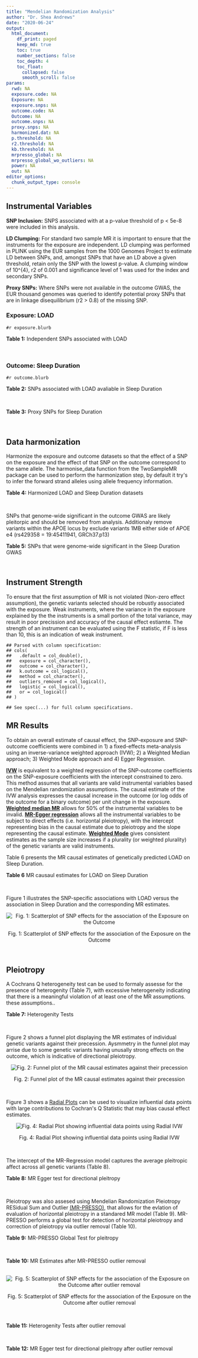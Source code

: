 ```yaml
---
title: "Mendelian Randomization Analysis"
author: "Dr. Shea Andrews"
date: "2020-06-24"
output:
  html_document:
    df_print: paged
    keep_md: true
    toc: true
    number_sections: false
    toc_depth: 4
    toc_float:
      collapsed: false
      smooth_scroll: false
params:
  rwd: NA
  exposure.code: NA
  Exposure: NA
  exposure.snps: NA
  outcome.code: NA
  Outcome: NA
  outcome.snps: NA
  proxy.snps: NA
  harmonized.dat: NA
  p.threshold: NA
  r2.threshold: NA
  kb.threshold: NA
  mrpresso_global: NA
  mrpresso_global_wo_outliers: NA
  power: NA
  out: NA
editor_options:
  chunk_output_type: console
---
```







## Instrumental Variables
**SNP Inclusion:** SNPS associated with at a p-value threshold of p < 5e-8 were included in this analysis.
<br>

**LD Clumping:** For standard two sample MR it is important to ensure that the instruments for the exposure are independent. LD clumping was performed in PLINK using the EUR samples from the 1000 Genomes Project to estimate LD between SNPs, and, amongst SNPs that have an LD above a given threshold, retain only the SNP with the lowest p-value. A clumping window of 10^{4}, r2 of 0.001 and significance level of 1 was used for the index and secondary SNPs.
<br>

**Proxy SNPs:** Where SNPs were not available in the outcome GWAS, the EUR thousand genomes was queried to identify potential proxy SNPs that are in linkage disequilibrium (r2 > 0.8) of the missing SNP.
<br>

### Exposure: LOAD
`#r exposure.blurb`
<br>

**Table 1:** Independent SNPs associated with LOAD
<div data-pagedtable="false">
  <script data-pagedtable-source type="application/json">
{"columns":[{"label":["SNP"],"name":[1],"type":["chr"],"align":["left"]},{"label":["CHROM"],"name":[2],"type":["dbl"],"align":["right"]},{"label":["POS"],"name":[3],"type":["dbl"],"align":["right"]},{"label":["REF"],"name":[4],"type":["chr"],"align":["left"]},{"label":["ALT"],"name":[5],"type":["chr"],"align":["left"]},{"label":["AF"],"name":[6],"type":["dbl"],"align":["right"]},{"label":["BETA"],"name":[7],"type":["dbl"],"align":["right"]},{"label":["SE"],"name":[8],"type":["dbl"],"align":["right"]},{"label":["Z"],"name":[9],"type":["dbl"],"align":["right"]},{"label":["P"],"name":[10],"type":["dbl"],"align":["right"]},{"label":["N"],"name":[11],"type":["dbl"],"align":["right"]},{"label":["TRAIT"],"name":[12],"type":["chr"],"align":["left"]}],"data":[{"1":"rs679515","2":"1","3":"207750568","4":"T","5":"C","6":"0.8126","7":"-0.1508","8":"0.0183","9":"-8.240440","10":"1.555000e-16","11":"63926","12":"LOAD"},{"1":"rs6733839","2":"2","3":"127892810","4":"C","5":"T","6":"0.4067","7":"0.1693","8":"0.0154","9":"10.993506","10":"4.022000e-28","11":"63926","12":"LOAD"},{"1":"rs34665982","2":"6","3":"32560306","4":"T","5":"C","6":"0.5213","7":"-0.0967","8":"0.0166","9":"-5.825300","10":"5.798000e-09","11":"63926","12":"LOAD"},{"1":"rs114812713","2":"6","3":"41034000","4":"G","5":"C","6":"0.0301","7":"0.2980","8":"0.0431","9":"6.914153","10":"4.467000e-12","11":"63926","12":"LOAD"},{"1":"rs1385742","2":"6","3":"47595155","4":"A","5":"T","6":"0.6344","7":"-0.0876","8":"0.0157","9":"-5.579620","10":"2.232000e-08","11":"63926","12":"LOAD"},{"1":"rs11767557","2":"7","3":"143109139","4":"T","5":"C","6":"0.1968","7":"-0.1028","8":"0.0182","9":"-5.648350","10":"1.561000e-08","11":"63926","12":"LOAD"},{"1":"rs73223431","2":"8","3":"27219987","4":"C","5":"T","6":"0.3669","7":"0.0936","8":"0.0153","9":"6.117647","10":"8.342000e-10","11":"63926","12":"LOAD"},{"1":"rs867230","2":"8","3":"27468503","4":"C","5":"A","6":"0.6029","7":"0.1333","8":"0.0158","9":"8.436709","10":"3.492000e-17","11":"63926","12":"LOAD"},{"1":"rs12416487","2":"10","3":"11721057","4":"A","5":"T","6":"0.6519","7":"0.0850","8":"0.0154","9":"5.519480","10":"3.417000e-08","11":"63926","12":"LOAD"},{"1":"rs3740688","2":"11","3":"47380340","4":"G","5":"T","6":"0.5524","7":"0.0935","8":"0.0144","9":"6.493056","10":"9.702000e-11","11":"63926","12":"LOAD"},{"1":"rs1582763","2":"11","3":"60021948","4":"G","5":"A","6":"0.3729","7":"-0.1232","8":"0.0149","9":"-8.268456","10":"1.186000e-16","11":"63926","12":"LOAD"},{"1":"rs3851179","2":"11","3":"85868640","4":"T","5":"C","6":"0.6410","7":"0.1198","8":"0.0148","9":"8.094590","10":"5.809000e-16","11":"63926","12":"LOAD"},{"1":"rs11218343","2":"11","3":"121435587","4":"T","5":"C","6":"0.0401","7":"-0.2053","8":"0.0369","9":"-5.563690","10":"2.633000e-08","11":"63926","12":"LOAD"},{"1":"rs12590654","2":"14","3":"92938855","4":"G","5":"A","6":"0.3353","7":"-0.0906","8":"0.0157","9":"-5.770701","10":"8.729000e-09","11":"63926","12":"LOAD"},{"1":"rs12151021","2":"19","3":"1050874","4":"A","5":"G","6":"0.6753","7":"-0.1071","8":"0.0169","9":"-6.337280","10":"2.562000e-10","11":"63926","12":"LOAD"},{"1":"rs111358663","2":"19","3":"45196958","4":"T","5":"A","6":"0.0111","7":"-0.5369","8":"0.0795","9":"-6.753459","10":"1.436000e-11","11":"63926","12":"LOAD"},{"1":"rs4803765","2":"19","3":"45358448","4":"C","5":"T","6":"0.0243","7":"0.7165","8":"0.0610","9":"11.745902","10":"7.131000e-32","11":"63926","12":"LOAD"},{"1":"rs12972156","2":"19","3":"45387459","4":"C","5":"G","6":"0.2027","7":"0.9653","8":"0.0189","9":"51.074100","10":"2.225074e-308","11":"63926","12":"LOAD"},{"1":"rs117310449","2":"19","3":"45393516","4":"C","5":"T","6":"0.0130","7":"0.9879","8":"0.0691","9":"14.296671","10":"2.275000e-46","11":"63926","12":"LOAD"},{"1":"rs73033507","2":"19","3":"45431403","4":"C","5":"T","6":"0.0239","7":"-0.3620","8":"0.0657","9":"-5.509893","10":"3.646000e-08","11":"63926","12":"LOAD"},{"1":"rs114533385","2":"19","3":"45436753","4":"C","5":"T","6":"0.0210","7":"0.8281","8":"0.0661","9":"12.527988","10":"5.434000e-36","11":"63926","12":"LOAD"},{"1":"rs139995984","2":"19","3":"45574482","4":"G","5":"C","6":"0.0155","7":"-0.5343","8":"0.0879","9":"-6.078498","10":"1.192000e-09","11":"63926","12":"LOAD"}],"options":{"columns":{"min":{},"max":[10]},"rows":{"min":[10],"max":[10]},"pages":{}}}
  </script>
</div>
<br>

### Outcome: Sleep Duration
`#r outcome.blurb`
<br>

**Table 2:** SNPs associated with LOAD avaliable in Sleep Duration
<div data-pagedtable="false">
  <script data-pagedtable-source type="application/json">
{"columns":[{"label":["SNP"],"name":[1],"type":["chr"],"align":["left"]},{"label":["CHROM"],"name":[2],"type":["dbl"],"align":["right"]},{"label":["POS"],"name":[3],"type":["dbl"],"align":["right"]},{"label":["REF"],"name":[4],"type":["chr"],"align":["left"]},{"label":["ALT"],"name":[5],"type":["chr"],"align":["left"]},{"label":["AF"],"name":[6],"type":["dbl"],"align":["right"]},{"label":["BETA"],"name":[7],"type":["dbl"],"align":["right"]},{"label":["SE"],"name":[8],"type":["dbl"],"align":["right"]},{"label":["Z"],"name":[9],"type":["dbl"],"align":["right"]},{"label":["P"],"name":[10],"type":["dbl"],"align":["right"]},{"label":["N"],"name":[11],"type":["dbl"],"align":["right"]},{"label":["TRAIT"],"name":[12],"type":["chr"],"align":["left"]}],"data":[{"1":"rs679515","2":"1","3":"207750568","4":"T","5":"C","6":"0.822523","7":"6.44678e-04","8":"0.00296092","9":"0.21772900","10":"0.850","11":"446118","12":"Sleep_Duration"},{"1":"rs6733839","2":"2","3":"127892810","4":"C","5":"T","6":"0.391123","7":"4.65119e-04","8":"0.00235465","9":"0.19753200","10":"0.850","11":"446118","12":"Sleep_Duration"},{"1":"rs34665982","2":"NA","3":"NA","4":"NA","5":"NA","6":"NA","7":"NA","8":"NA","9":"NA","10":"NA","11":"NA","12":"NA"},{"1":"rs114812713","2":"6","3":"41034000","4":"G","5":"C","6":"0.026599","7":"-8.21225e-03","8":"0.00715508","9":"-1.14775000","10":"0.280","11":"446118","12":"Sleep_Duration"},{"1":"rs1385742","2":"6","3":"47595155","4":"A","5":"T","6":"0.646697","7":"-4.28237e-04","8":"0.00239147","9":"-0.17906900","10":"0.840","11":"446118","12":"Sleep_Duration"},{"1":"rs11767557","2":"7","3":"143109139","4":"T","5":"C","6":"0.213885","7":"-2.41499e-03","8":"0.00275666","9":"-0.87605700","10":"0.360","11":"446118","12":"Sleep_Duration"},{"1":"rs73223431","2":"8","3":"27219987","4":"C","5":"T","6":"0.366336","7":"5.67286e-04","8":"0.00235048","9":"0.24134900","10":"0.810","11":"446118","12":"Sleep_Duration"},{"1":"rs867230","2":"8","3":"27468503","4":"C","5":"A","6":"0.586988","7":"-3.44624e-03","8":"0.00231689","9":"-1.48744000","10":"0.130","11":"446118","12":"Sleep_Duration"},{"1":"rs12416487","2":"10","3":"11721057","4":"A","5":"T","6":"0.656675","7":"3.28410e-03","8":"0.00238698","9":"1.37584000","10":"0.190","11":"446118","12":"Sleep_Duration"},{"1":"rs3740688","2":"11","3":"47380340","4":"G","5":"T","6":"0.544922","7":"-7.16963e-03","8":"0.00227518","9":"-3.15124000","10":"0.002","11":"446118","12":"Sleep_Duration"},{"1":"rs1582763","2":"11","3":"60021948","4":"G","5":"A","6":"0.379972","7":"-3.75152e-03","8":"0.00233407","9":"-1.60729000","10":"0.110","11":"446118","12":"Sleep_Duration"},{"1":"rs3851179","2":"11","3":"85868640","4":"T","5":"C","6":"0.628731","7":"-2.28308e-05","8":"0.00233932","9":"-0.00975959","10":"1.000","11":"446118","12":"Sleep_Duration"},{"1":"rs11218343","2":"11","3":"121435587","4":"T","5":"C","6":"0.037123","7":"-1.53337e-03","8":"0.00599394","9":"-0.25582000","10":"0.810","11":"446118","12":"Sleep_Duration"},{"1":"rs12590654","2":"14","3":"92938855","4":"G","5":"A","6":"0.339722","7":"-1.67888e-03","8":"0.00240569","9":"-0.69787900","10":"0.460","11":"446118","12":"Sleep_Duration"},{"1":"rs12151021","2":"19","3":"1050874","4":"A","5":"G","6":"0.674127","7":"1.72903e-03","8":"0.00242689","9":"0.71244700","10":"0.480","11":"446118","12":"Sleep_Duration"},{"1":"rs111358663","2":"19","3":"45196958","4":"T","5":"A","6":"0.015743","7":"1.04975e-03","8":"0.00924700","9":"0.11352300","10":"0.890","11":"446118","12":"Sleep_Duration"},{"1":"rs4803765","2":"NA","3":"NA","4":"NA","5":"NA","6":"NA","7":"NA","8":"NA","9":"NA","10":"NA","11":"NA","12":"NA"},{"1":"rs12972156","2":"19","3":"45387459","4":"C","5":"G","6":"0.148558","7":"-6.63823e-03","8":"0.00320644","9":"-2.07028000","10":"0.041","11":"446118","12":"Sleep_Duration"},{"1":"rs117310449","2":"19","3":"45393516","4":"C","5":"T","6":"0.012053","7":"-2.27098e-02","8":"0.01043380","9":"-2.17656000","10":"0.023","11":"446118","12":"Sleep_Duration"},{"1":"rs73033507","2":"19","3":"45431403","4":"C","5":"T","6":"0.038409","7":"9.88026e-04","8":"0.00598982","9":"0.16495100","10":"0.870","11":"446118","12":"Sleep_Duration"},{"1":"rs114533385","2":"19","3":"45436753","4":"C","5":"T","6":"0.011167","7":"1.34796e-03","8":"0.01110270","9":"0.12140800","10":"0.940","11":"446118","12":"Sleep_Duration"},{"1":"rs139995984","2":"19","3":"45574482","4":"G","5":"C","6":"0.013363","7":"3.24809e-03","8":"0.01104900","9":"0.29397100","10":"0.760","11":"446118","12":"Sleep_Duration"}],"options":{"columns":{"min":{},"max":[10]},"rows":{"min":[10],"max":[10]},"pages":{}}}
  </script>
</div>
<br>

**Table 3:** Proxy SNPs for Sleep Duration
<div data-pagedtable="false">
  <script data-pagedtable-source type="application/json">
{"columns":[{"label":["proxy.outcome"],"name":[1],"type":["lgl"],"align":["right"]},{"label":["target_snp"],"name":[2],"type":["chr"],"align":["left"]},{"label":["proxy_snp"],"name":[3],"type":["lgl"],"align":["right"]},{"label":["ld.r2"],"name":[4],"type":["lgl"],"align":["right"]},{"label":["Dprime"],"name":[5],"type":["lgl"],"align":["right"]},{"label":["ref.proxy"],"name":[6],"type":["lgl"],"align":["right"]},{"label":["alt.proxy"],"name":[7],"type":["lgl"],"align":["right"]},{"label":["CHROM"],"name":[8],"type":["lgl"],"align":["right"]},{"label":["POS"],"name":[9],"type":["lgl"],"align":["right"]},{"label":["ALT.proxy"],"name":[10],"type":["lgl"],"align":["right"]},{"label":["REF.proxy"],"name":[11],"type":["lgl"],"align":["right"]},{"label":["AF"],"name":[12],"type":["lgl"],"align":["right"]},{"label":["BETA"],"name":[13],"type":["lgl"],"align":["right"]},{"label":["SE"],"name":[14],"type":["lgl"],"align":["right"]},{"label":["P"],"name":[15],"type":["lgl"],"align":["right"]},{"label":["N"],"name":[16],"type":["lgl"],"align":["right"]},{"label":["ref"],"name":[17],"type":["lgl"],"align":["right"]},{"label":["alt"],"name":[18],"type":["lgl"],"align":["right"]},{"label":["ALT"],"name":[19],"type":["lgl"],"align":["right"]},{"label":["REF"],"name":[20],"type":["lgl"],"align":["right"]},{"label":["PHASE"],"name":[21],"type":["lgl"],"align":["right"]}],"data":[{"1":"NA","2":"rs34665982","3":"NA","4":"NA","5":"NA","6":"NA","7":"NA","8":"NA","9":"NA","10":"NA","11":"NA","12":"NA","13":"NA","14":"NA","15":"NA","16":"NA","17":"NA","18":"NA","19":"NA","20":"NA","21":"NA"},{"1":"NA","2":"rs4803765","3":"NA","4":"NA","5":"NA","6":"NA","7":"NA","8":"NA","9":"NA","10":"NA","11":"NA","12":"NA","13":"NA","14":"NA","15":"NA","16":"NA","17":"NA","18":"NA","19":"NA","20":"NA","21":"NA"}],"options":{"columns":{"min":{},"max":[10]},"rows":{"min":[10],"max":[10]},"pages":{}}}
  </script>
</div>
<br>

## Data harmonization
Harmonize the exposure and outcome datasets so that the effect of a SNP on the exposure and the effect of that SNP on the outcome correspond to the same allele. The harmonise_data function from the TwoSampleMR package can be used to perform the harmonization step, by default it try's to infer the forward strand alleles using allele frequency information.
<br>

**Table 4:** Harmonized LOAD and Sleep Duration datasets
<div data-pagedtable="false">
  <script data-pagedtable-source type="application/json">
{"columns":[{"label":["SNP"],"name":[1],"type":["chr"],"align":["left"]},{"label":["effect_allele.exposure"],"name":[2],"type":["chr"],"align":["left"]},{"label":["other_allele.exposure"],"name":[3],"type":["chr"],"align":["left"]},{"label":["effect_allele.outcome"],"name":[4],"type":["chr"],"align":["left"]},{"label":["other_allele.outcome"],"name":[5],"type":["chr"],"align":["left"]},{"label":["beta.exposure"],"name":[6],"type":["dbl"],"align":["right"]},{"label":["beta.outcome"],"name":[7],"type":["dbl"],"align":["right"]},{"label":["eaf.exposure"],"name":[8],"type":["dbl"],"align":["right"]},{"label":["eaf.outcome"],"name":[9],"type":["dbl"],"align":["right"]},{"label":["remove"],"name":[10],"type":["lgl"],"align":["right"]},{"label":["palindromic"],"name":[11],"type":["lgl"],"align":["right"]},{"label":["ambiguous"],"name":[12],"type":["lgl"],"align":["right"]},{"label":["id.outcome"],"name":[13],"type":["chr"],"align":["left"]},{"label":["chr.outcome"],"name":[14],"type":["dbl"],"align":["right"]},{"label":["pos.outcome"],"name":[15],"type":["dbl"],"align":["right"]},{"label":["se.outcome"],"name":[16],"type":["dbl"],"align":["right"]},{"label":["z.outcome"],"name":[17],"type":["dbl"],"align":["right"]},{"label":["pval.outcome"],"name":[18],"type":["dbl"],"align":["right"]},{"label":["samplesize.outcome"],"name":[19],"type":["dbl"],"align":["right"]},{"label":["outcome"],"name":[20],"type":["chr"],"align":["left"]},{"label":["mr_keep.outcome"],"name":[21],"type":["lgl"],"align":["right"]},{"label":["pval_origin.outcome"],"name":[22],"type":["chr"],"align":["left"]},{"label":["chr.exposure"],"name":[23],"type":["dbl"],"align":["right"]},{"label":["pos.exposure"],"name":[24],"type":["dbl"],"align":["right"]},{"label":["se.exposure"],"name":[25],"type":["dbl"],"align":["right"]},{"label":["z.exposure"],"name":[26],"type":["dbl"],"align":["right"]},{"label":["pval.exposure"],"name":[27],"type":["dbl"],"align":["right"]},{"label":["samplesize.exposure"],"name":[28],"type":["dbl"],"align":["right"]},{"label":["exposure"],"name":[29],"type":["chr"],"align":["left"]},{"label":["mr_keep.exposure"],"name":[30],"type":["lgl"],"align":["right"]},{"label":["pval_origin.exposure"],"name":[31],"type":["chr"],"align":["left"]},{"label":["id.exposure"],"name":[32],"type":["chr"],"align":["left"]},{"label":["action"],"name":[33],"type":["dbl"],"align":["right"]},{"label":["mr_keep"],"name":[34],"type":["lgl"],"align":["right"]},{"label":["pleitropy_keep"],"name":[35],"type":["lgl"],"align":["right"]},{"label":["pt"],"name":[36],"type":["dbl"],"align":["right"]},{"label":["mrpresso_RSSobs"],"name":[37],"type":["lgl"],"align":["right"]},{"label":["mrpresso_pval"],"name":[38],"type":["lgl"],"align":["right"]},{"label":["mrpresso_keep"],"name":[39],"type":["lgl"],"align":["right"]}],"data":[{"1":"rs111358663","2":"A","3":"T","4":"A","5":"T","6":"-0.5369","7":"1.04975e-03","8":"0.0111","9":"0.015743","10":"FALSE","11":"TRUE","12":"FALSE","13":"5CugoA","14":"19","15":"45196958","16":"0.00924700","17":"0.11352300","18":"0.890","19":"446118","20":"Dashti2019slepdur","21":"TRUE","22":"reported","23":"19","24":"45196958","25":"0.0795","26":"-6.753459","27":"1.436e-11","28":"63926","29":"Kunkle2019load","30":"TRUE","31":"reported","32":"SQ3yUM","33":"2","34":"TRUE","35":"FALSE","36":"5e-08","37":"NA","38":"NA","39":"TRUE"},{"1":"rs11218343","2":"C","3":"T","4":"C","5":"T","6":"-0.2053","7":"-1.53337e-03","8":"0.0401","9":"0.037123","10":"FALSE","11":"FALSE","12":"FALSE","13":"5CugoA","14":"11","15":"121435587","16":"0.00599394","17":"-0.25582000","18":"0.810","19":"446118","20":"Dashti2019slepdur","21":"TRUE","22":"reported","23":"11","24":"121435587","25":"0.0369","26":"-5.563690","27":"2.633e-08","28":"63926","29":"Kunkle2019load","30":"TRUE","31":"reported","32":"SQ3yUM","33":"2","34":"TRUE","35":"TRUE","36":"5e-08","37":"NA","38":"NA","39":"TRUE"},{"1":"rs114533385","2":"T","3":"C","4":"T","5":"C","6":"0.8281","7":"1.34796e-03","8":"0.0210","9":"0.011167","10":"FALSE","11":"FALSE","12":"FALSE","13":"5CugoA","14":"19","15":"45436753","16":"0.01110270","17":"0.12140800","18":"0.940","19":"446118","20":"Dashti2019slepdur","21":"TRUE","22":"reported","23":"19","24":"45436753","25":"0.0661","26":"12.527988","27":"5.434e-36","28":"63926","29":"Kunkle2019load","30":"TRUE","31":"reported","32":"SQ3yUM","33":"2","34":"TRUE","35":"FALSE","36":"5e-08","37":"NA","38":"NA","39":"TRUE"},{"1":"rs114812713","2":"C","3":"G","4":"C","5":"G","6":"0.2980","7":"-8.21225e-03","8":"0.0301","9":"0.026599","10":"FALSE","11":"TRUE","12":"FALSE","13":"5CugoA","14":"6","15":"41034000","16":"0.00715508","17":"-1.14775000","18":"0.280","19":"446118","20":"Dashti2019slepdur","21":"TRUE","22":"reported","23":"6","24":"41034000","25":"0.0431","26":"6.914153","27":"4.467e-12","28":"63926","29":"Kunkle2019load","30":"TRUE","31":"reported","32":"SQ3yUM","33":"2","34":"TRUE","35":"TRUE","36":"5e-08","37":"NA","38":"NA","39":"TRUE"},{"1":"rs117310449","2":"T","3":"C","4":"T","5":"C","6":"0.9879","7":"-2.27098e-02","8":"0.0130","9":"0.012053","10":"FALSE","11":"FALSE","12":"FALSE","13":"5CugoA","14":"19","15":"45393516","16":"0.01043380","17":"-2.17656000","18":"0.023","19":"446118","20":"Dashti2019slepdur","21":"TRUE","22":"reported","23":"19","24":"45393516","25":"0.0691","26":"14.296671","27":"2.275e-46","28":"63926","29":"Kunkle2019load","30":"TRUE","31":"reported","32":"SQ3yUM","33":"2","34":"TRUE","35":"FALSE","36":"5e-08","37":"NA","38":"NA","39":"TRUE"},{"1":"rs11767557","2":"C","3":"T","4":"C","5":"T","6":"-0.1028","7":"-2.41499e-03","8":"0.1968","9":"0.213885","10":"FALSE","11":"FALSE","12":"FALSE","13":"5CugoA","14":"7","15":"143109139","16":"0.00275666","17":"-0.87605700","18":"0.360","19":"446118","20":"Dashti2019slepdur","21":"TRUE","22":"reported","23":"7","24":"143109139","25":"0.0182","26":"-5.648350","27":"1.561e-08","28":"63926","29":"Kunkle2019load","30":"TRUE","31":"reported","32":"SQ3yUM","33":"2","34":"TRUE","35":"TRUE","36":"5e-08","37":"NA","38":"NA","39":"TRUE"},{"1":"rs12151021","2":"G","3":"A","4":"G","5":"A","6":"-0.1071","7":"1.72903e-03","8":"0.6753","9":"0.674127","10":"FALSE","11":"FALSE","12":"FALSE","13":"5CugoA","14":"19","15":"1050874","16":"0.00242689","17":"0.71244700","18":"0.480","19":"446118","20":"Dashti2019slepdur","21":"TRUE","22":"reported","23":"19","24":"1050874","25":"0.0169","26":"-6.337280","27":"2.562e-10","28":"63926","29":"Kunkle2019load","30":"TRUE","31":"reported","32":"SQ3yUM","33":"2","34":"TRUE","35":"TRUE","36":"5e-08","37":"NA","38":"NA","39":"TRUE"},{"1":"rs12416487","2":"T","3":"A","4":"T","5":"A","6":"0.0850","7":"3.28410e-03","8":"0.6519","9":"0.656675","10":"FALSE","11":"TRUE","12":"FALSE","13":"5CugoA","14":"10","15":"11721057","16":"0.00238698","17":"1.37584000","18":"0.190","19":"446118","20":"Dashti2019slepdur","21":"TRUE","22":"reported","23":"10","24":"11721057","25":"0.0154","26":"5.519480","27":"3.417e-08","28":"63926","29":"Kunkle2019load","30":"TRUE","31":"reported","32":"SQ3yUM","33":"2","34":"TRUE","35":"TRUE","36":"5e-08","37":"NA","38":"NA","39":"TRUE"},{"1":"rs12590654","2":"A","3":"G","4":"A","5":"G","6":"-0.0906","7":"-1.67888e-03","8":"0.3353","9":"0.339722","10":"FALSE","11":"FALSE","12":"FALSE","13":"5CugoA","14":"14","15":"92938855","16":"0.00240569","17":"-0.69787900","18":"0.460","19":"446118","20":"Dashti2019slepdur","21":"TRUE","22":"reported","23":"14","24":"92938855","25":"0.0157","26":"-5.770701","27":"8.729e-09","28":"63926","29":"Kunkle2019load","30":"TRUE","31":"reported","32":"SQ3yUM","33":"2","34":"TRUE","35":"TRUE","36":"5e-08","37":"NA","38":"NA","39":"TRUE"},{"1":"rs12972156","2":"G","3":"C","4":"G","5":"C","6":"0.9653","7":"-6.63823e-03","8":"0.2027","9":"0.148558","10":"FALSE","11":"TRUE","12":"FALSE","13":"5CugoA","14":"19","15":"45387459","16":"0.00320644","17":"-2.07028000","18":"0.041","19":"446118","20":"Dashti2019slepdur","21":"TRUE","22":"reported","23":"19","24":"45387459","25":"0.0189","26":"51.074100","27":"1.000e-200","28":"63926","29":"Kunkle2019load","30":"TRUE","31":"reported","32":"SQ3yUM","33":"2","34":"TRUE","35":"FALSE","36":"5e-08","37":"NA","38":"NA","39":"TRUE"},{"1":"rs1385742","2":"T","3":"A","4":"T","5":"A","6":"-0.0876","7":"-4.28237e-04","8":"0.6344","9":"0.646697","10":"FALSE","11":"TRUE","12":"FALSE","13":"5CugoA","14":"6","15":"47595155","16":"0.00239147","17":"-0.17906900","18":"0.840","19":"446118","20":"Dashti2019slepdur","21":"TRUE","22":"reported","23":"6","24":"47595155","25":"0.0157","26":"-5.579620","27":"2.232e-08","28":"63926","29":"Kunkle2019load","30":"TRUE","31":"reported","32":"SQ3yUM","33":"2","34":"TRUE","35":"TRUE","36":"5e-08","37":"NA","38":"NA","39":"TRUE"},{"1":"rs139995984","2":"C","3":"G","4":"C","5":"G","6":"-0.5343","7":"3.24809e-03","8":"0.0155","9":"0.013363","10":"FALSE","11":"TRUE","12":"FALSE","13":"5CugoA","14":"19","15":"45574482","16":"0.01104900","17":"0.29397100","18":"0.760","19":"446118","20":"Dashti2019slepdur","21":"TRUE","22":"reported","23":"19","24":"45574482","25":"0.0879","26":"-6.078498","27":"1.192e-09","28":"63926","29":"Kunkle2019load","30":"TRUE","31":"reported","32":"SQ3yUM","33":"2","34":"TRUE","35":"FALSE","36":"5e-08","37":"NA","38":"NA","39":"TRUE"},{"1":"rs1582763","2":"A","3":"G","4":"A","5":"G","6":"-0.1232","7":"-3.75152e-03","8":"0.3729","9":"0.379972","10":"FALSE","11":"FALSE","12":"FALSE","13":"5CugoA","14":"11","15":"60021948","16":"0.00233407","17":"-1.60729000","18":"0.110","19":"446118","20":"Dashti2019slepdur","21":"TRUE","22":"reported","23":"11","24":"60021948","25":"0.0149","26":"-8.268456","27":"1.186e-16","28":"63926","29":"Kunkle2019load","30":"TRUE","31":"reported","32":"SQ3yUM","33":"2","34":"TRUE","35":"TRUE","36":"5e-08","37":"NA","38":"NA","39":"TRUE"},{"1":"rs3740688","2":"T","3":"G","4":"T","5":"G","6":"0.0935","7":"-7.16963e-03","8":"0.5524","9":"0.544922","10":"FALSE","11":"FALSE","12":"FALSE","13":"5CugoA","14":"11","15":"47380340","16":"0.00227518","17":"-3.15124000","18":"0.002","19":"446118","20":"Dashti2019slepdur","21":"TRUE","22":"reported","23":"11","24":"47380340","25":"0.0144","26":"6.493056","27":"9.702e-11","28":"63926","29":"Kunkle2019load","30":"TRUE","31":"reported","32":"SQ3yUM","33":"2","34":"TRUE","35":"TRUE","36":"5e-08","37":"NA","38":"NA","39":"TRUE"},{"1":"rs3851179","2":"C","3":"T","4":"C","5":"T","6":"0.1198","7":"-2.28308e-05","8":"0.6410","9":"0.628731","10":"FALSE","11":"FALSE","12":"FALSE","13":"5CugoA","14":"11","15":"85868640","16":"0.00233932","17":"-0.00975959","18":"1.000","19":"446118","20":"Dashti2019slepdur","21":"TRUE","22":"reported","23":"11","24":"85868640","25":"0.0148","26":"8.094590","27":"5.809e-16","28":"63926","29":"Kunkle2019load","30":"TRUE","31":"reported","32":"SQ3yUM","33":"2","34":"TRUE","35":"TRUE","36":"5e-08","37":"NA","38":"NA","39":"TRUE"},{"1":"rs6733839","2":"T","3":"C","4":"T","5":"C","6":"0.1693","7":"4.65119e-04","8":"0.4067","9":"0.391123","10":"FALSE","11":"FALSE","12":"FALSE","13":"5CugoA","14":"2","15":"127892810","16":"0.00235465","17":"0.19753200","18":"0.850","19":"446118","20":"Dashti2019slepdur","21":"TRUE","22":"reported","23":"2","24":"127892810","25":"0.0154","26":"10.993506","27":"4.022e-28","28":"63926","29":"Kunkle2019load","30":"TRUE","31":"reported","32":"SQ3yUM","33":"2","34":"TRUE","35":"TRUE","36":"5e-08","37":"NA","38":"NA","39":"TRUE"},{"1":"rs679515","2":"C","3":"T","4":"C","5":"T","6":"-0.1508","7":"6.44678e-04","8":"0.8126","9":"0.822523","10":"FALSE","11":"FALSE","12":"FALSE","13":"5CugoA","14":"1","15":"207750568","16":"0.00296092","17":"0.21772900","18":"0.850","19":"446118","20":"Dashti2019slepdur","21":"TRUE","22":"reported","23":"1","24":"207750568","25":"0.0183","26":"-8.240440","27":"1.555e-16","28":"63926","29":"Kunkle2019load","30":"TRUE","31":"reported","32":"SQ3yUM","33":"2","34":"TRUE","35":"TRUE","36":"5e-08","37":"NA","38":"NA","39":"TRUE"},{"1":"rs73033507","2":"T","3":"C","4":"T","5":"C","6":"-0.3620","7":"9.88026e-04","8":"0.0239","9":"0.038409","10":"FALSE","11":"FALSE","12":"FALSE","13":"5CugoA","14":"19","15":"45431403","16":"0.00598982","17":"0.16495100","18":"0.870","19":"446118","20":"Dashti2019slepdur","21":"TRUE","22":"reported","23":"19","24":"45431403","25":"0.0657","26":"-5.509893","27":"3.646e-08","28":"63926","29":"Kunkle2019load","30":"TRUE","31":"reported","32":"SQ3yUM","33":"2","34":"TRUE","35":"FALSE","36":"5e-08","37":"NA","38":"NA","39":"TRUE"},{"1":"rs73223431","2":"T","3":"C","4":"T","5":"C","6":"0.0936","7":"5.67286e-04","8":"0.3669","9":"0.366336","10":"FALSE","11":"FALSE","12":"FALSE","13":"5CugoA","14":"8","15":"27219987","16":"0.00235048","17":"0.24134900","18":"0.810","19":"446118","20":"Dashti2019slepdur","21":"TRUE","22":"reported","23":"8","24":"27219987","25":"0.0153","26":"6.117647","27":"8.342e-10","28":"63926","29":"Kunkle2019load","30":"TRUE","31":"reported","32":"SQ3yUM","33":"2","34":"TRUE","35":"TRUE","36":"5e-08","37":"NA","38":"NA","39":"TRUE"},{"1":"rs867230","2":"A","3":"C","4":"A","5":"C","6":"0.1333","7":"-3.44624e-03","8":"0.6029","9":"0.586988","10":"FALSE","11":"FALSE","12":"FALSE","13":"5CugoA","14":"8","15":"27468503","16":"0.00231689","17":"-1.48744000","18":"0.130","19":"446118","20":"Dashti2019slepdur","21":"TRUE","22":"reported","23":"8","24":"27468503","25":"0.0158","26":"8.436709","27":"3.492e-17","28":"63926","29":"Kunkle2019load","30":"TRUE","31":"reported","32":"SQ3yUM","33":"2","34":"TRUE","35":"TRUE","36":"5e-08","37":"NA","38":"NA","39":"TRUE"}],"options":{"columns":{"min":{},"max":[10]},"rows":{"min":[10],"max":[10]},"pages":{}}}
  </script>
</div>
<br>

SNPs that genome-wide significant in the outcome GWAS are likely pleitorpic and should be removed from analysis. Additionaly remove variants within the APOE locus by exclude variants 1MB either side of APOE e4 (rs429358 = 19:45411941, GRCh37.p13)
<br>


**Table 5:** SNPs that were genome-wide significant in the Sleep Duration GWAS
<div data-pagedtable="false">
  <script data-pagedtable-source type="application/json">
{"columns":[{"label":["SNP"],"name":[1],"type":["chr"],"align":["left"]},{"label":["chr.outcome"],"name":[2],"type":["dbl"],"align":["right"]},{"label":["pos.outcome"],"name":[3],"type":["dbl"],"align":["right"]},{"label":["pval.exposure"],"name":[4],"type":["dbl"],"align":["right"]},{"label":["pval.outcome"],"name":[5],"type":["dbl"],"align":["right"]}],"data":[{"1":"rs111358663","2":"19","3":"45196958","4":"1.436e-11","5":"0.890"},{"1":"rs114533385","2":"19","3":"45436753","4":"5.434e-36","5":"0.940"},{"1":"rs117310449","2":"19","3":"45393516","4":"2.275e-46","5":"0.023"},{"1":"rs12972156","2":"19","3":"45387459","4":"1.000e-200","5":"0.041"},{"1":"rs139995984","2":"19","3":"45574482","4":"1.192e-09","5":"0.760"},{"1":"rs73033507","2":"19","3":"45431403","4":"3.646e-08","5":"0.870"}],"options":{"columns":{"min":{},"max":[10]},"rows":{"min":[10],"max":[10]},"pages":{}}}
  </script>
</div>
<br>


## Instrument Strength
To ensure that the first assumption of MR is not violated (Non-zero effect assumption), the genetic variants selected should be robustly associated with the exposure. Weak instruments, where the variance in the exposure explained by the the instruments is a small portion of the total variance, may result in poor precission and accuracy of the causal effect estiamte. The strength of an instrument can be evaluated using the F statistic, if F is less than 10, this is an indication of weak instrument.


```
## Parsed with column specification:
## cols(
##   .default = col_double(),
##   exposure = col_character(),
##   outcome = col_character(),
##   k.outcome = col_logical(),
##   method = col_character(),
##   outliers_removed = col_logical(),
##   logistic = col_logical(),
##   or = col_logical()
## )
```

```
## See spec(...) for full column specifications.
```

<div data-pagedtable="false">
  <script data-pagedtable-source type="application/json">
{"columns":[{"label":["outliers_removed"],"name":[1],"type":["lgl"],"align":["right"]},{"label":["pve.exposure"],"name":[2],"type":["dbl"],"align":["right"]},{"label":["F"],"name":[3],"type":["dbl"],"align":["right"]},{"label":["Alpha"],"name":[4],"type":["dbl"],"align":["right"]},{"label":["NCP"],"name":[5],"type":["dbl"],"align":["right"]},{"label":["Power"],"name":[6],"type":["dbl"],"align":["right"]}],"data":[{"1":"FALSE","2":"0.01119347","3":"51.67743","4":"0.05","5":"0.1682275","6":"0.06948491"}],"options":{"columns":{"min":{},"max":[10]},"rows":{"min":[10],"max":[10]},"pages":{}}}
  </script>
</div>

##  MR Results
To obtain an overall estimate of causal effect, the SNP-exposure and SNP-outcome coefficients were combined in 1) a fixed-effects meta-analysis using an inverse-variance weighted approach (IVW); 2) a Weighted Median approach; 3) Weighted Mode approach and 4) Egger Regression.


[**IVW**](https://doi.org/10.1002/gepi.21758) is equivalent to a weighted regression of the SNP-outcome coefficients on the SNP-exposure coefficients with the intercept constrained to zero. This method assumes that all variants are valid instrumental variables based on the Mendelian randomization assumptions. The causal estimate of the IVW analysis expresses the causal increase in the outcome (or log odds of the outcome for a binary outcome) per unit change in the exposure. [**Weighted median MR**](https://doi.org/10.1002/gepi.21965) allows for 50% of the instrumental variables to be invalid. [**MR-Egger regression**](https://doi.org/10.1093/ije/dyw220) allows all the instrumental variables to be subject to direct effects (i.e. horizontal pleiotropy), with the intercept representing bias in the causal estimate due to pleiotropy and the slope representing the causal estimate. [**Weighted Mode**](https://doi.org/10.1093/ije/dyx102) gives consistent estimates as the sample size increases if a plurality (or weighted plurality) of the genetic variants are valid instruments.
<br>



Table 6 presents the MR causal estimates of genetically predicted LOAD on Sleep Duration.
<br>

**Table 6** MR causaul estimates for LOAD on Sleep Duration
<div data-pagedtable="false">
  <script data-pagedtable-source type="application/json">
{"columns":[{"label":["id.exposure"],"name":[1],"type":["chr"],"align":["left"]},{"label":["id.outcome"],"name":[2],"type":["chr"],"align":["left"]},{"label":["outcome"],"name":[3],"type":["fctr"],"align":["left"]},{"label":["exposure"],"name":[4],"type":["fctr"],"align":["left"]},{"label":["method"],"name":[5],"type":["fctr"],"align":["left"]},{"label":["nsnp"],"name":[6],"type":["int"],"align":["right"]},{"label":["b"],"name":[7],"type":["dbl"],"align":["right"]},{"label":["se"],"name":[8],"type":["dbl"],"align":["right"]},{"label":["pval"],"name":[9],"type":["dbl"],"align":["right"]}],"data":[{"1":"SQ3yUM","2":"5CugoA","3":"Dashti2019slepdur","4":"Kunkle2019load","5":"Inverse variance weighted (fixed effects)","6":"14","7":"-0.002463913","8":"0.005770513","9":"0.6693915"},{"1":"SQ3yUM","2":"5CugoA","3":"Dashti2019slepdur","4":"Kunkle2019load","5":"Weighted median","6":"14","7":"0.001738740","8":"0.008113825","9":"0.8303182"},{"1":"SQ3yUM","2":"5CugoA","3":"Dashti2019slepdur","4":"Kunkle2019load","5":"Weighted mode","6":"14","7":"0.001552640","8":"0.011841419","9":"0.8976883"},{"1":"SQ3yUM","2":"5CugoA","3":"Dashti2019slepdur","4":"Kunkle2019load","5":"MR Egger","6":"14","7":"-0.013441160","8":"0.026957780","9":"0.6270744"}],"options":{"columns":{"min":{},"max":[10]},"rows":{"min":[10],"max":[10]},"pages":{}}}
  </script>
</div>
<br>

Figure 1 illustrates the SNP-specific associations with LOAD versus the association in Sleep Duration and the corresponding MR estimates.
<br>

<div class="figure" style="text-align: center">
<img src="/sc/arion/projects/LOAD/shea/Projects/MR_ADPhenome/results/MR_ADbidir/Kunkle2019load/Dashti2019slepdur/Kunkle2019load_5e-8_Dashti2019slepdur_MR_Analaysis_files/figure-html/scatter_plot-1.png" alt="Fig. 1: Scatterplot of SNP effects for the association of the Exposure on the Outcome"  />
<p class="caption">Fig. 1: Scatterplot of SNP effects for the association of the Exposure on the Outcome</p>
</div>
<br>


## Pleiotropy
A Cochrans Q heterogeneity test can be used to formaly assesse for the presence of heterogenity (Table 7), with excessive heterogeneity indicating that there is a meaningful violation of at least one of the MR assumptions.
these assumptions..
<br>

**Table 7:** Heterogenity Tests
<div data-pagedtable="false">
  <script data-pagedtable-source type="application/json">
{"columns":[{"label":["id.exposure"],"name":[1],"type":["chr"],"align":["left"]},{"label":["id.outcome"],"name":[2],"type":["chr"],"align":["left"]},{"label":["outcome"],"name":[3],"type":["fctr"],"align":["left"]},{"label":["exposure"],"name":[4],"type":["fctr"],"align":["left"]},{"label":["method"],"name":[5],"type":["fctr"],"align":["left"]},{"label":["Q"],"name":[6],"type":["dbl"],"align":["right"]},{"label":["Q_df"],"name":[7],"type":["dbl"],"align":["right"]},{"label":["Q_pval"],"name":[8],"type":["dbl"],"align":["right"]}],"data":[{"1":"SQ3yUM","2":"5CugoA","3":"Dashti2019slepdur","4":"Kunkle2019load","5":"MR Egger","6":"19.46786","7":"12","8":"0.07784588"},{"1":"SQ3yUM","2":"5CugoA","3":"Dashti2019slepdur","4":"Kunkle2019load","5":"Inverse variance weighted","6":"19.75847","7":"13","8":"0.10139868"}],"options":{"columns":{"min":{},"max":[10]},"rows":{"min":[10],"max":[10]},"pages":{}}}
  </script>
</div>
<br>

Figure 2 shows a funnel plot displaying the MR estimates of individual genetic variants against their precession. Aysmmetry in the funnel plot may arrise due to some genetic variants having unusally strong effects on the outcome, which is indicative of directional pleiotropy.
<br>

<div class="figure" style="text-align: center">
<img src="/sc/arion/projects/LOAD/shea/Projects/MR_ADPhenome/results/MR_ADbidir/Kunkle2019load/Dashti2019slepdur/Kunkle2019load_5e-8_Dashti2019slepdur_MR_Analaysis_files/figure-html/funnel_plot-1.png" alt="Fig. 2: Funnel plot of the MR causal estimates against their precession"  />
<p class="caption">Fig. 2: Funnel plot of the MR causal estimates against their precession</p>
</div>
<br>

Figure 3 shows a [Radial Plots](https://github.com/WSpiller/RadialMR) can be used to visualize influential data points with large contributions to Cochran's Q Statistic that may bias causal effect estimates.



<div class="figure" style="text-align: center">
<img src="/sc/arion/projects/LOAD/shea/Projects/MR_ADPhenome/results/MR_ADbidir/Kunkle2019load/Dashti2019slepdur/Kunkle2019load_5e-8_Dashti2019slepdur_MR_Analaysis_files/figure-html/Radial_Plot-1.png" alt="Fig. 4: Radial Plot showing influential data points using Radial IVW"  />
<p class="caption">Fig. 4: Radial Plot showing influential data points using Radial IVW</p>
</div>
<br>

The intercept of the MR-Regression model captures the average pleitropic affect across all genetic variants (Table 8).
<br>

**Table 8:** MR Egger test for directional pleitropy
<div data-pagedtable="false">
  <script data-pagedtable-source type="application/json">
{"columns":[{"label":["id.exposure"],"name":[1],"type":["chr"],"align":["left"]},{"label":["id.outcome"],"name":[2],"type":["chr"],"align":["left"]},{"label":["outcome"],"name":[3],"type":["fctr"],"align":["left"]},{"label":["exposure"],"name":[4],"type":["fctr"],"align":["left"]},{"label":["egger_intercept"],"name":[5],"type":["dbl"],"align":["right"]},{"label":["se"],"name":[6],"type":["dbl"],"align":["right"]},{"label":["pval"],"name":[7],"type":["dbl"],"align":["right"]}],"data":[{"1":"SQ3yUM","2":"5CugoA","3":"Dashti2019slepdur","4":"Kunkle2019load","5":"0.001366652","6":"0.003229055","7":"0.6796094"}],"options":{"columns":{"min":{},"max":[10]},"rows":{"min":[10],"max":[10]},"pages":{}}}
  </script>
</div>
<br>

Pleiotropy was also assesed using Mendelian Randomization Pleiotropy RESidual Sum and Outlier [(MR-PRESSO)](https://doi.org/10.1038/s41588-018-0099-7), that allows for the evlation of evaluation of horizontal pleiotropy in a standared MR model (Table 9). MR-PRESSO performs a global test for detection of horizontal pleiotropy and correction of pleiotropy via outlier removal (Table 10).
<br>

**Table 9:** MR-PRESSO Global Test for pleitropy
<div data-pagedtable="false">
  <script data-pagedtable-source type="application/json">
{"columns":[{"label":["id.exposure"],"name":[1],"type":["chr"],"align":["left"]},{"label":["id.outcome"],"name":[2],"type":["chr"],"align":["left"]},{"label":["outcome"],"name":[3],"type":["chr"],"align":["left"]},{"label":["exposure"],"name":[4],"type":["chr"],"align":["left"]},{"label":["pt"],"name":[5],"type":["dbl"],"align":["right"]},{"label":["outliers_removed"],"name":[6],"type":["lgl"],"align":["right"]},{"label":["n_outliers"],"name":[7],"type":["dbl"],"align":["right"]},{"label":["RSSobs"],"name":[8],"type":["dbl"],"align":["right"]},{"label":["pval"],"name":[9],"type":["dbl"],"align":["right"]}],"data":[{"1":"SQ3yUM","2":"5CugoA","3":"Dashti2019slepdur","4":"Kunkle2019load","5":"5e-08","6":"FALSE","7":"0","8":"22.66412","9":"0.103"}],"options":{"columns":{"min":{},"max":[10]},"rows":{"min":[10],"max":[10]},"pages":{}}}
  </script>
</div>
<br>


**Table 10:** MR Estimates after MR-PRESSO outlier removal
<div data-pagedtable="false">
  <script data-pagedtable-source type="application/json">
{"columns":[{"label":["id.exposure"],"name":[1],"type":["fctr"],"align":["left"]},{"label":["id.outcome"],"name":[2],"type":["fctr"],"align":["left"]},{"label":["outcome"],"name":[3],"type":["fctr"],"align":["left"]},{"label":["exposure"],"name":[4],"type":["fctr"],"align":["left"]},{"label":["method"],"name":[5],"type":["fctr"],"align":["left"]},{"label":["nsnp"],"name":[6],"type":["lgl"],"align":["right"]},{"label":["b"],"name":[7],"type":["lgl"],"align":["right"]},{"label":["se"],"name":[8],"type":["lgl"],"align":["right"]},{"label":["pval"],"name":[9],"type":["lgl"],"align":["right"]}],"data":[{"1":"SQ3yUM","2":"5CugoA","3":"Dashti2019slepdur","4":"Kunkle2019load","5":"mrpresso","6":"NA","7":"NA","8":"NA","9":"NA"}],"options":{"columns":{"min":{},"max":[10]},"rows":{"min":[10],"max":[10]},"pages":{}}}
  </script>
</div>
<br>

<div class="figure" style="text-align: center">
<img src="/sc/arion/projects/LOAD/shea/Projects/MR_ADPhenome/results/MR_ADbidir/Kunkle2019load/Dashti2019slepdur/Kunkle2019load_5e-8_Dashti2019slepdur_MR_Analaysis_files/figure-html/scatter_plot_outlier-1.png" alt="Fig. 5: Scatterplot of SNP effects for the association of the Exposure on the Outcome after outlier removal"  />
<p class="caption">Fig. 5: Scatterplot of SNP effects for the association of the Exposure on the Outcome after outlier removal</p>
</div>
<br>

**Table 11:** Heterogenity Tests after outlier removal
<div data-pagedtable="false">
  <script data-pagedtable-source type="application/json">
{"columns":[{"label":["id.exposure"],"name":[1],"type":["fctr"],"align":["left"]},{"label":["id.outcome"],"name":[2],"type":["fctr"],"align":["left"]},{"label":["outcome"],"name":[3],"type":["fctr"],"align":["left"]},{"label":["exposure"],"name":[4],"type":["fctr"],"align":["left"]},{"label":["method"],"name":[5],"type":["fctr"],"align":["left"]},{"label":["Q"],"name":[6],"type":["lgl"],"align":["right"]},{"label":["Q_df"],"name":[7],"type":["lgl"],"align":["right"]},{"label":["Q_pval"],"name":[8],"type":["lgl"],"align":["right"]}],"data":[{"1":"SQ3yUM","2":"5CugoA","3":"Dashti2019slepdur","4":"Kunkle2019load","5":"mrpresso","6":"NA","7":"NA","8":"NA"}],"options":{"columns":{"min":{},"max":[10]},"rows":{"min":[10],"max":[10]},"pages":{}}}
  </script>
</div>
<br>

**Table 12:** MR Egger test for directional pleitropy after outlier removal
<div data-pagedtable="false">
  <script data-pagedtable-source type="application/json">
{"columns":[{"label":["id.exposure"],"name":[1],"type":["fctr"],"align":["left"]},{"label":["id.outcome"],"name":[2],"type":["fctr"],"align":["left"]},{"label":["outcome"],"name":[3],"type":["fctr"],"align":["left"]},{"label":["exposure"],"name":[4],"type":["fctr"],"align":["left"]},{"label":["method"],"name":[5],"type":["fctr"],"align":["left"]},{"label":["egger_intercept"],"name":[6],"type":["lgl"],"align":["right"]},{"label":["se"],"name":[7],"type":["lgl"],"align":["right"]},{"label":["pval"],"name":[8],"type":["lgl"],"align":["right"]}],"data":[{"1":"SQ3yUM","2":"5CugoA","3":"Dashti2019slepdur","4":"Kunkle2019load","5":"mrpresso","6":"NA","7":"NA","8":"NA"}],"options":{"columns":{"min":{},"max":[10]},"rows":{"min":[10],"max":[10]},"pages":{}}}
  </script>
</div>
<br>
